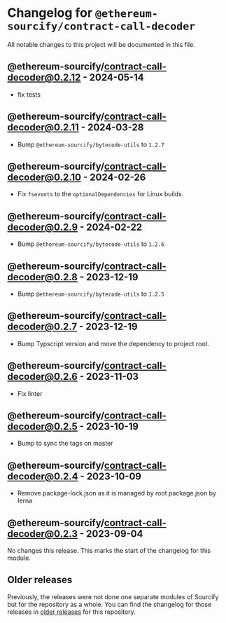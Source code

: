 # Changelog for `@ethereum-sourcify/contract-call-decoder`

All notable changes to this project will be documented in this file.

## @ethereum-sourcify/contract-call-decoder@0.2.12 - 2024-05-14

- fix tests

## @ethereum-sourcify/contract-call-decoder@0.2.11 - 2024-03-28

- Bump `@ethereum-sourcify/bytecode-utils` to `1.2.7`

## @ethereum-sourcify/contract-call-decoder@0.2.10 - 2024-02-26

- Fix `fsevents` to the `optionalDependencies` for Linux builds.

## @ethereum-sourcify/contract-call-decoder@0.2.9 - 2024-02-22

- Bump `@ethereum-sourcify/bytecode-utils` to `1.2.6`

## @ethereum-sourcify/contract-call-decoder@0.2.8 - 2023-12-19

- Bump `@ethereum-sourcify/bytecode-utils` to `1.2.5`

## @ethereum-sourcify/contract-call-decoder@0.2.7 - 2023-12-19

- Bump Typscript version and move the dependency to project root.

## @ethereum-sourcify/contract-call-decoder@0.2.6 - 2023-11-03

- Fix linter

## @ethereum-sourcify/contract-call-decoder@0.2.5 - 2023-10-19

- Bump to sync the tags on master

## @ethereum-sourcify/contract-call-decoder@0.2.4 - 2023-10-09

- Remove package-lock.json as it is managed by root package.json by lerna

## @ethereum-sourcify/contract-call-decoder@0.2.3 - 2023-09-04

No changes this release. This marks the start of the changelog for this module.

## Older releases

Previously, the releases were not done one separate modules of Sourcify but for the repository as a whole.
You can find the changelog for those releases in [older releases](https://github.com/ethereum/sourcify/releases) for this repository.
